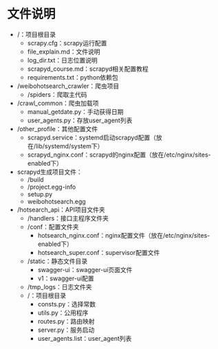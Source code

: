 # 文件说明

- /：项目根目录
	- scrapy.cfg：scrapy运行配置
	- file_explain.md：文件说明
	- log_dir.txt：日志位置说明
	- scrapyd_course.md：scrapyd相关配置教程
	- requirements.txt：python依赖包
- /weibohotsearch_crawler：爬虫项目
	- /spiders：爬取主代码
- /crawl_common：爬虫加载项
	- manual_getdate.py：手动获得日期
	- user_agents.py：存放user_agent列表
- /other_profile：其他配置文件
	- scrapyd.service：systemd启动scrapyd配置（放在/lib/systemd/system下）
	- scrapyd_nginx.conf：scrapyd的nginx配置（放在/etc/nginx/sites-enabled下）
- scrapyd生成项目文件：
	- /build
	- /project.egg-info
	- setup.py
	- weibohotsearch.egg
- /hotsearch_api：API项目文件夹
	- /handlers：接口主程序文件夹
	- /conf：配置文件夹
		- hotsearch_nginx.conf：nginx配置文件（放在/etc/nginx/sites-enabled下）
		- hotsearch_super.conf：supervisor配置文件
	- /static：静态文件目录
		- swagger-ui：swagger-ui页面文件
		- v1：swagger-ui配置
	- /tmp_logs：日志文件夹
	- /：项目根目录
		- consts.py：选择常数
		- utils.py：公用程序
		- routes.py：路由映射
		- server.py：服务启动
		- user_agents.list：user_agent列表